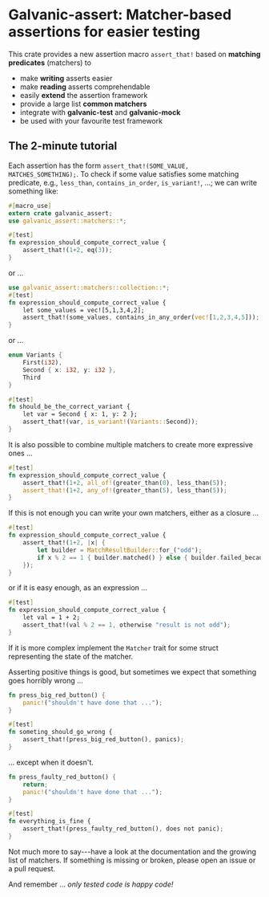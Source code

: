 Galvanic-assert: Matcher-based assertions for easier testing
============================================================
This crate provides a new assertion macro `assert_that!` based on **matching predicates** (matchers) to
 * make **writing** asserts easier
 * make **reading** asserts comprehendable
 * easily **extend** the assertion framework
 * provide a large list **common matchers**
 * integrate with **galvanic-test** and **galvanic-mock**
 * be used with your favourite test framework

The 2-minute tutorial
---------------------
Each assertion has the form `assert_that!(SOME_VALUE, MATCHES_SOMETHING);`.
To check if some value satisfies some matching predicate, e.g., `less_than`, `contains_in_order`, `is_variant!`, ...; we can write something like:
```rust
#[macro_use]
extern crate galvanic_assert;
use galvanic_assert::matchers::*;

#[test]
fn expression_should_compute_correct_value {
    assert_that!(1+2, eq(3));
}
```

or ...
```rust
use galvanic_assert::matchers::collection::*;
#[test]
fn expression_should_compute_correct_value {
    let some_values = vec![5,1,3,4,2];
    assert_that!(some_values, contains_in_any_order(vec![1,2,3,4,5]));
}
```

or ...
```rust
enum Variants {
    First(i32),
    Second { x: i32, y: i32 },
    Third
}

#[test]
fn should_be_the_correct_variant {
    let var = Second { x: 1, y: 2 };
    assert_that!(var, is_variant!(Variants::Second));
}
```

It is also possible to combine multiple matchers to create more expressive ones ...
```rust
#[test]
fn expression_should_compute_correct_value {
    assert_that!(1+2, all_of!(greater_than(0), less_than(5));
    assert_that!(1+2, any_of!(greater_than(5), less_than(5));
}
```

If this is not enough you can write your own matchers, either as a closure ...
```rust
#[test]
fn expression_should_compute_correct_value {
    assert_that!(1+2, |x| {
        let builder = MatchResultBuilder::for_("odd");
        if x % 2 == 1 { builder.matched() } else { builder.failed_because("result is not odd") }
    });
}
```

or if it is easy enough, as an expression ...
```rust
#[test]
fn expression_should_compute_correct_value {
    let val = 1 + 2;
    assert_that!(val % 2 == 1, otherwise "result is not odd");
}
```
If it is more complex implement the `Matcher` trait for some struct representing the state of the matcher.

Asserting positive things is good, but sometimes we expect that something goes horribly wrong ...
```rust
fn press_big_red_button() {
    panic!("shouldn't have done that ...");
}

#[test]
fn someting_should_go_wrong {
    assert_that!(press_big_red_button(), panics);
}
```

... except when it doesn't.
```rust
fn press_faulty_red_button() {
    return;
    panic!("shouldn't have done that ...");
}

#[test]
fn everything_is_fine {
    assert_that!(press_faulty_red_button(), does not panic);
}
```

Not much more to say---have a look at the documentation and the growing list of matchers.
If something is missing or broken, please open an issue or a pull request.

And remember ...
*only tested code is happy code!*
